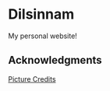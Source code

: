 # Dilsinnam
My personal website!
## Acknowledgments
[Picture Credits](https://unsplash.com/@jasonortego)